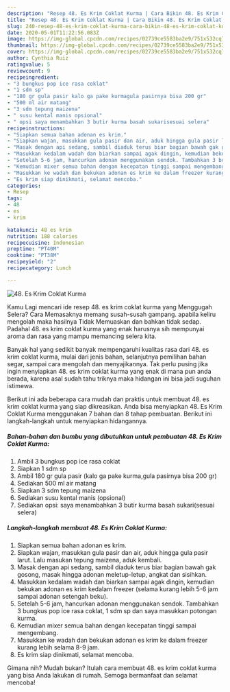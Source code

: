 ```yaml
---
description: "Resep 48. Es Krim Coklat Kurma | Cara Bikin 48. Es Krim Coklat Kurma Yang Bikin Ngiler"
title: "Resep 48. Es Krim Coklat Kurma | Cara Bikin 48. Es Krim Coklat Kurma Yang Bikin Ngiler"
slug: 240-resep-48-es-krim-coklat-kurma-cara-bikin-48-es-krim-coklat-kurma-yang-bikin-ngiler
date: 2020-05-01T11:22:56.083Z
image: https://img-global.cpcdn.com/recipes/02739ce5583ba2e9/751x532cq70/48-es-krim-coklat-kurma-foto-resep-utama.jpg
thumbnail: https://img-global.cpcdn.com/recipes/02739ce5583ba2e9/751x532cq70/48-es-krim-coklat-kurma-foto-resep-utama.jpg
cover: https://img-global.cpcdn.com/recipes/02739ce5583ba2e9/751x532cq70/48-es-krim-coklat-kurma-foto-resep-utama.jpg
author: Cynthia Ruiz
ratingvalue: 5
reviewcount: 9
recipeingredient:
- "3 bungkus pop ice rasa coklat"
- "1 sdm sp"
- "180 gr gula pasir kalo ga pake kurmagula pasirnya bisa 200 gr"
- "500 ml air matang"
- "3 sdm tepung maizena"
- " susu kental manis opsional"
- " opsi saya menambahkan 3 butir kurma basah sukarisesuai selera"
recipeinstructions:
- "Siapkan semua bahan adonan es krim."
- "Siapkan wajan, masukkan gula pasir dan air, aduk hingga gula pasir larut. Lalu masukan tepung maizena, aduk kembali."
- "Masak dengan api sedang, sambil diaduk terus biar bagian bawah gak gosong, masak hingga adonan meletup-letup, angkat dan sisihkan."
- "Masukkan kedalam wadah dan biarkan sampai agak dingin, kemudian bekukan adonan es krim kedalam freezer (selama kurang lebih 5-6 jam sampai adonan setengah beku)."
- "Setelah 5-6 jam, hancurkan adonan menggunakan sendok. Tambahkan 3 bungkus pop ice rasa coklat, 1 sdm sp dan saya masukkan potongan kurma."
- "Kemudian mixer semua bahan dengan kecepatan tinggi sampai mengembang."
- "Masukkan ke wadah dan bekukan adonan es krim ke dalam freezer kurang lebih selama 8-9 jam."
- "Es krim siap dinikmati, selamat mencoba."
categories:
- Resep
tags:
- 48
- es
- krim

katakunci: 48 es krim 
nutrition: 188 calories
recipecuisine: Indonesian
preptime: "PT40M"
cooktime: "PT38M"
recipeyield: "2"
recipecategory: Lunch

---
```



![48. Es Krim Coklat Kurma](https://img-global.cpcdn.com/recipes/02739ce5583ba2e9/751x532cq70/48-es-krim-coklat-kurma-foto-resep-utama.jpg)

Kamu Lagi mencari ide resep 48. es krim coklat kurma yang Menggugah Selera? Cara Memasaknya memang susah-susah gampang. apabila keliru mengolah maka hasilnya Tidak Memuaskan dan bahkan tidak sedap. Padahal 48. es krim coklat kurma yang enak harusnya sih mempunyai aroma dan rasa yang mampu memancing selera kita.

Banyak hal yang sedikit banyak mempengaruhi kualitas rasa dari 48. es krim coklat kurma, mulai dari jenis bahan, selanjutnya pemilihan bahan segar, sampai cara mengolah dan menyajikannya. Tak perlu pusing jika ingin menyiapkan 48. es krim coklat kurma yang enak di mana pun anda berada, karena asal sudah tahu triknya maka hidangan ini bisa jadi suguhan istimewa.




Berikut ini ada beberapa cara mudah dan praktis untuk membuat 48. es krim coklat kurma yang siap dikreasikan. Anda bisa menyiapkan 48. Es Krim Coklat Kurma menggunakan 7 bahan dan 8 tahap pembuatan. Berikut ini langkah-langkah untuk menyiapkan hidangannya.

<!--inarticleads1-->

##### Bahan-bahan dan bumbu yang dibutuhkan untuk pembuatan 48. Es Krim Coklat Kurma:

1. Ambil 3 bungkus pop ice rasa coklat
1. Siapkan 1 sdm sp
1. Ambil 180 gr gula pasir (kalo ga pake kurma,gula pasirnya bisa 200 gr)
1. Sediakan 500 ml air matang
1. Siapkan 3 sdm tepung maizena
1. Sediakan  susu kental manis (opsional)
1. Sediakan  opsi: saya menambahkan 3 butir kurma basah sukari(sesuai selera)




<!--inarticleads2-->

##### Langkah-langkah membuat 48. Es Krim Coklat Kurma:

1. Siapkan semua bahan adonan es krim.
1. Siapkan wajan, masukkan gula pasir dan air, aduk hingga gula pasir larut. Lalu masukan tepung maizena, aduk kembali.
1. Masak dengan api sedang, sambil diaduk terus biar bagian bawah gak gosong, masak hingga adonan meletup-letup, angkat dan sisihkan.
1. Masukkan kedalam wadah dan biarkan sampai agak dingin, kemudian bekukan adonan es krim kedalam freezer (selama kurang lebih 5-6 jam sampai adonan setengah beku).
1. Setelah 5-6 jam, hancurkan adonan menggunakan sendok. Tambahkan 3 bungkus pop ice rasa coklat, 1 sdm sp dan saya masukkan potongan kurma.
1. Kemudian mixer semua bahan dengan kecepatan tinggi sampai mengembang.
1. Masukkan ke wadah dan bekukan adonan es krim ke dalam freezer kurang lebih selama 8-9 jam.
1. Es krim siap dinikmati, selamat mencoba.




Gimana nih? Mudah bukan? Itulah cara membuat 48. es krim coklat kurma yang bisa Anda lakukan di rumah. Semoga bermanfaat dan selamat mencoba!
